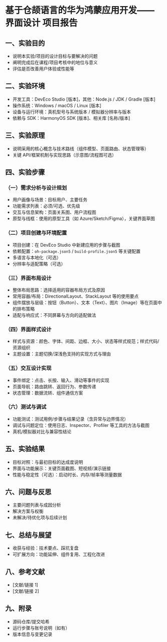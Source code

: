 # 基于仓颉语言的华为鸿蒙应用开发——**界面设计** 项目报告

## 一、实验目的
- 说明本实验/项目的设计目标与要解决的问题
- 阐明完成后在课程/项目考核中的地位与意义
- 评估是否改善用户体验或性能等

## 二、实验环境
- 开发工具：DevEco Studio [版本]，其他：Node.js / JDK / Gradle [版本]
- 操作系统：Windows / macOS / Linux [版本]
- 设备与运行环境：真机型号与系统版本 / 模拟器分辨率与版本
- 依赖与 SDK：HarmonyOS SDK [版本]、相关库 [名称/版本]

## 三、实验原理
- 说明采用的核心概念与技术路线（组件模型、页面路由、状态管理等）
- 关键 API/框架机制与实现思路（示意图/流程图可选）

## 四、实验步骤

### （一）需求分析与设计规划
- 用户画像与场景：目标用户、主要任务
- 功能需求列表：必须/可选、优先级
- 交互与信息架构：页面关系图、用户流程图
- 原型与线框：使用的原型工具（如 Azure/Sketch/Figma），关键界面草图

### （二）项目创建与环境配置
- 项目创建：在 DevEco Studio 中新建应用的步骤与截图
- 依赖配置：`oh-package.json5` / `build-profile.json5` 等关键配置
- 多语言与本地化（可选）
- 分辨率与适配策略（可选）

### （三）界面布局设计
- 整体布局思路：选择适用的容器布局方式及原因
- 常用容器/布局：DirectionalLayout、StackLayout 等的使用要点
- 组件摆放与层级：按钮（Button）、文本（Text）、图片（Image）等在页面中的排布策略
- 适配与响应式：不同屏幕与方向的适配做法

### （四）界面样式设计
- 样式与资源：颜色、字体、间距、边框、大小、状态等样式规范；样式代码/资源组织
- 主题设置：主题切换/深浅色支持的实现方式与理由

### （五）交互设计实现
- 事件绑定：点击、长按、输入、滑动等事件的实现
- 页面导航：路由跳转、返回行为、参数传递
- 状态管理：数据流转、组件通信方案

### （六）测试与调试
- 功能测试：测试用例/步骤与结果记录（含异常与边界情况）
- 调试与问题定位：使用日志、Inspector、Profiler 等工具的方法与截图
- 真机/模拟器对比与兼容性结论

## 五、实验结果
- 目标对照：与最初目标的达成度说明
- 界面与功能展示：关键页面截图、短视频/演示链接
- 性能与稳定性（可选）：启动时长、内存/帧率等测量数据

## 六、问题与反思
- 主要问题列表与成因分析
- 解决方案与权衡
- 未解决/待优化项与后续计划

## 七、总结与展望
- 收获与经验：技术要点、踩坑复盘
- 可扩展方向：功能延伸、组件复用、工程化改进

## 八、参考文献
- [文献/链接 1]
- [文献/链接 2]

## 九、附录
- 源码仓库/提交哈希
- 运行步骤与账号说明（如有）
- 版本信息与变更记录
